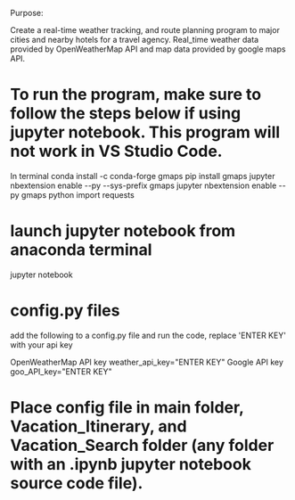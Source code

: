 Purpose:

Create a real-time weather tracking, and route planning program to major cities and nearby hotels for a travel agency.  Real_time weather data provided by OpenWeatherMap API and map data provided by google maps API.

# To run the program, make sure to follow the steps below if using jupyter notebook.  This program will not work in VS Studio Code.
In terminal
conda install -c conda-forge gmaps
pip install gmaps
jupyter nbextension enable --py --sys-prefix gmaps
jupyter nbextension enable --py gmaps
python 
import requests

# launch jupyter notebook from anaconda terminal
jupyter notebook

# config.py files
add the following to a config.py file and run the code, replace 'ENTER KEY' with your api key

OpenWeatherMap API key
weather_api_key="ENTER KEY"
Google API key
goo_API_key="ENTER KEY"

# Place config file in main folder, Vacation_Itinerary, and Vacation_Search folder (any folder with an .ipynb jupyter notebook source code file).
